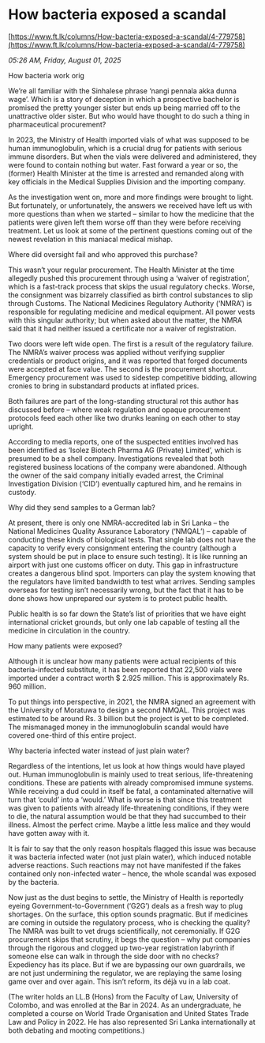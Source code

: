 # How bacteria exposed a scandal

[https://www.ft.lk/columns/How-bacteria-exposed-a-scandal/4-779758](https://www.ft.lk/columns/How-bacteria-exposed-a-scandal/4-779758)

*05:26 AM, Friday, August 01, 2025*

How bacteria work orig

We’re all familiar with the Sinhalese phrase ‘nangi pennala akka dunna wage’. Which is a story of deception in which a prospective bachelor is promised the pretty younger sister but ends up being married off to the unattractive older sister. But who would have thought to do such a thing in pharmaceutical procurement?

In 2023, the Ministry of Health imported vials of what was supposed to be human immunoglobulin, which is a crucial drug for patients with serious immune disorders. But when the vials were delivered and administered, they were found to contain nothing but water. Fast forward a year or so, the (former) Health Minister at the time is arrested and remanded along with key officials in the Medical Supplies Division and the importing company.

As the investigation went on, more and more findings were brought to light. But fortunately, or unfortunately, the answers we received have left us with more questions than when we started – similar to how the medicine that the patients were given left them worse off than they were before receiving treatment. Let us look at some of the pertinent questions coming out of the newest revelation in this maniacal medical mishap.

Where did oversight fail and who approved this purchase?

This wasn’t your regular procurement. The Health Minister at the time allegedly pushed this procurement through using a ‘waiver of registration’, which is a fast-track process that skips the usual regulatory checks. Worse, the consignment was bizarrely classified as birth control substances to slip through Customs. The National Medicines Regulatory Authority (‘NMRA’) is responsible for regulating medicine and medical equipment. All power vests with this singular authority; but when asked about the matter, the NMRA said that it had neither issued a certificate nor a waiver of registration.

Two doors were left wide open. The first is a result of the regulatory failure. The NMRA’s waiver process was applied without verifying supplier credentials or product origins, and it was reported that forged documents were accepted at face value. The second is the procurement shortcut. Emergency procurement was used to sidestep competitive bidding, allowing cronies to bring in substandard products at inflated prices.

Both failures are part of the long-standing structural rot this author has discussed before – where weak regulation and opaque procurement protocols feed each other like two drunks leaning on each other to stay upright.

According to media reports, one of the suspected entities involved has been identified as ‘Isolez Biotech Pharma AG (Private) Limited’, which is presumed to be a shell company. Investigations revealed that both registered business locations of the company were abandoned. Although the owner of the said company initially evaded arrest, the Criminal Investigation Division (‘CID’) eventually captured him, and he remains in custody.

Why did they send samples to a German lab?

At present, there is only one NMRA-accredited lab in Sri Lanka – the National Medicines Quality Assurance Laboratory (‘NMQAL’) – capable of conducting these kinds of biological tests. That single lab does not have the capacity to verify every consignment entering the country (although a system should be put in place to ensure such testing). It is like running an airport with just one customs officer on duty. This gap in infrastructure creates a dangerous blind spot. Importers can play the system knowing that the regulators have limited bandwidth to test what arrives. Sending samples overseas for testing isn’t necessarily wrong, but the fact that it has to be done shows how unprepared our system is to protect public health.

Public health is so far down the State’s list of priorities that we have eight international cricket grounds, but only one lab capable of testing all the medicine in circulation in the country.

How many patients were exposed?

Although it is unclear how many patients were actual recipients of this bacteria-infected substitute, it has been reported that 22,500 vials were imported under a contract worth $ 2.925 million. This is approximately Rs. 960 million.

To put things into perspective, in 2021, the NMRA signed an agreement with the University of Moratuwa to design a second NMQAL. This project was estimated to be around Rs. 3 billion but the project is yet to be completed. The mismanaged money in the immunoglobulin scandal would have covered one-third of this entire project.

Why bacteria infected water instead of just plain water?

Regardless of the intentions, let us look at how things would have played out. Human immunoglobulin is mainly used to treat serious, life-threatening conditions. These are patients with already compromised immune systems. While receiving a dud could in itself be fatal, a contaminated alternative will turn that ‘could’ into a ‘would.’ What is worse is that since this treatment was given to patients with already life-threatening conditions, if they were to die, the natural assumption would be that they had succumbed to their illness. Almost the perfect crime. Maybe a little less malice and they would have gotten away with it.

It is fair to say that the only reason hospitals flagged this issue was because it was bacteria infected water (not just plain water), which induced notable adverse reactions. Such reactions may not have manifested if the fakes contained only non-infected water – hence, the whole scandal was exposed by the bacteria.

Now just as the dust begins to settle, the Ministry of Health is reportedly eyeing Government-to-Government (‘G2G’) deals as a fresh way to plug shortages. On the surface, this option sounds pragmatic. But if medicines are coming in outside the regulatory process, who is checking the quality? The NMRA was built to vet drugs scientifically, not ceremonially. If G2G procurement skips that scrutiny, it begs the question – why put companies through the rigorous and clogged up two-year registration labyrinth if someone else can walk in through the side door with no checks? Expediency has its place. But if we are bypassing our own guardrails, we are not just undermining the regulator, we are replaying the same losing game over and over again. This isn’t reform, its déjà vu in a lab coat.

(The writer holds an LL.B (Hons) from the Faculty of Law, University of Colombo, and was enrolled at the Bar in 2024. As an undergraduate, he completed a course on World Trade Organisation and United States Trade Law and Policy in 2022. He has also represented Sri Lanka internationally at both debating and mooting competitions.)

